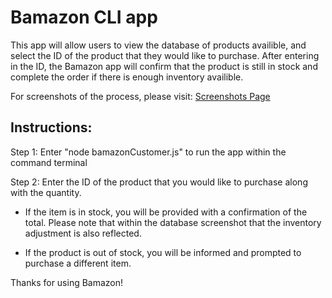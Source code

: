 # Bamazon CLI app

This app will allow users to view the database of products availible, and select the ID of the product that they would like to purchase. After entering in the ID, the Bamazon app will confirm that the product is still in stock and complete the order if there is enough inventory availible.

For screenshots of the process, please visit: 
[Screenshots Page](https://github.com/Jihanna02/bamazon/tree/master/screenshots)

## Instructions:

Step 1: Enter "node bamazonCustomer.js" to run the app within the command  terminal

Step 2: Enter the ID of the product that you would like to purchase along with the quantity.

* If the item is in stock, you will be provided with a confirmation of the total. Please note that within the database screenshot that the inventory adjustment is also reflected.

* If the product is out of stock, you will be informed and prompted to purchase a different item.

Thanks for using Bamazon! 
